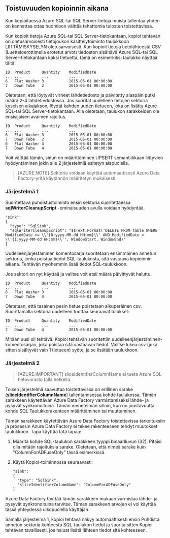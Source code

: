 ## <a name="repeatability-during-copy"></a>Toistuvuuden kopioinnin aikana

Kun kopioitaessa Azure SQL-tai SQL Server-tietoja muista tallentaa yhden on kannattaa ottaa huomioon välttää tahattomia tulosten toistettavissa. 

Kun kopioit tietoja Azure SQL-tai SQL Server-tietokantaan, kopioi tehtävän on oletusarvoisesti tietojoukon käsittelytoiminto taulukkoon LIITTÄMISKYSELYN oletusarvoisesti. Kun kopioit tietoja tietolähteestä CSV (Luetteloerottimella erotetut arvot) tiedoston sisältävä Azure SQL-tai SQL Server-tietokantaan kaksi tietuetta, tämä on esimerkiksi taulukko näyttää tältä:
    
    ID  Product     Quantity    ModifiedDate
    ... ...         ...         ...
    6   Flat Washer 3           2015-05-01 00:00:00
    7   Down Tube   2           2015-05-01 00:00:00

Oletetaan, että löytyvät virheet lähdetiedosto ja päivitetty alaspäin putki määrä 2-4 lähdetiedostossa. Jos suoritat uudelleen tietojen sektoria kyseisen aikajakson, löydät kahden uuden tietueen, joka on lisätty Azure SQL-tai SQL Server-tietokantaan. Alla oletetaan, taulukon sarakkeiden ole ensisijaisen avaimen rajoitus.
    
    ID  Product     Quantity    ModifiedDate
    ... ...         ...         ...
    6   Flat Washer 3           2015-05-01 00:00:00
    7   Down Tube   2           2015-05-01 00:00:00
    6   Flat Washer 3           2015-05-01 00:00:00
    7   Down Tube   4           2015-05-01 00:00:00

Voit välttää tämän, sinun on määrittäminen UPSERT semantiikkaan liittyvien hyödyntäminen jokin alle 2 järjestelmiä esitetyn alapuolella.

> [AZURE.NOTE] Sektoria voidaan käyttää automaattisesti Azure Data Factory-yritä käytännön määritetyn mukaisesti.

### <a name="mechanism-1"></a>Järjestelmä 1

Suoritettava puhdistustoiminto ensin sektoria suoritettaessa **sqlWriterCleanupScript** -ominaisuuden avulla voidaan hyödyntää. 

    "sink":  
    { 
      "type": "SqlSink", 
      "sqlWriterCleanupScript": "$$Text.Format('DELETE FROM table WHERE ModifiedDate >= \\'{0:yyyy-MM-dd HH:mm}\\' AND ModifiedDate < \\'{1:yyyy-MM-dd HH:mm}\\'', WindowStart, WindowEnd)"
    }

Uudelleenjärjestäminen komentosarja suoritetaan ensimmäinen annetun sektoria, jonka poistaa tiedot SQL-taulukosta, sitä vastaava kopioinnin aikana. Tehtävän myöhemmin lisää tiedot SQL-taulukkoon. 

Jos sektori on nyt käyttää ja valitse voit etsii määrä päivittyvät haluttu.
    
    ID  Product     Quantity    ModifiedDate
    ... ...         ...         ...
    6   Flat Washer 3           2015-05-01 00:00:00
    7   Down Tube   4           2015-05-01 00:00:00

Oletetaan, että tasainen pesin tietue poistetaan alkuperäinen csv. Suorittamalla sektoria uudelleen tuottaa seuraavat tulokset: 
    
    ID  Product     Quantity    ModifiedDate
    ... ...         ...         ...
    7   Down Tube   4           2015-05-01 00:00:00

Mitään uusi oli tehtävä. Kopioi tehtävän suoritettiin uudelleenjärjestäminen-komentosarjan, joka poistaa sitä vastaavan tiedot. Valitse lukea csv (joka sitten sisältyvät vain 1 tietueen) syöte, ja se lisätään taulukkoon. 

### <a name="mechanism-2"></a>Järjestelmä 2
> [AZURE.IMPORTANT] sliceIdentifierColumnName ei tueta Azure SQL-tietovarasto tällä hetkellä. 

Toisen järjestelmä saavuttaa toistettavissa on erillinen sarake (**sliceIdentifierColumnName**) tallentamisessa kohde taulukossa. Tämän sarakkeen käytettävän Azure Data Factory varmistamiseksi lähde- ja pysyvät synkronoituina. Tämän menetelmän silloin, kun on joustavuutta kohde SQL Taulukkorakenteen määrittäminen tai muuttaminen. 

Tämän sarakkeen käytettävän Azure Data Factory toistettavissa tarkoituksiin ja prosessin Azure Data Factory ei tekee rakenteeseen tehdyt muutokset taulukkoon. Tapa käyttää tätä tapaa:

1.  Määritä kohde SQL-taulukon sarakkeen tyyppi binaariluvun (32). Pitäisi olla mitään rajoituksia sarake. Oletetaan, että nimeä sarake kuin "ColumnForADFuseOnly" tässä esimerkissä.
2.  Käytä Kopioi-toiminnossa seuraavasti:

        "sink":  
        { 
          "type": "SqlSink", 
          "sliceIdentifierColumnName": "ColumnForADFuseOnly"
        }

Azure Data Factory täyttää tämän sarakkeen mukaan varmistaa lähde- ja pysyvät synkronoituina tarvitse. Tämän sarakkeen arvojen ei voi käyttää tässä yhteydessä ulkopuolella käyttäjän. 

Samalla järjestelmä 1, kopioi tehtävä näkyy automaattisesti ensin Puhdista annetun sektoria kohteesta SQL-taulukon tiedot ja suorita sitten Kopioi tehtävän tavallisesti, jos haluat lisätä lähteen tiedot sitä kohteeseen. 

